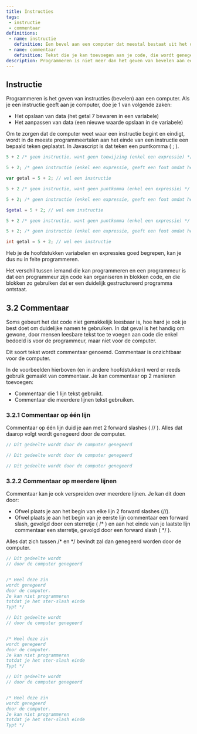 ```yaml
---
title: Instructies
tags: 
 - instructie
 - commentaar
definitions:
 - name: instructie
   definition: Een bevel aan een computer dat meestal bestaat uit het opslaan of aanpassen van data.
 - name: commentaar
   definition: Tekst die je kan toevoegen aan je code, die wordt genegeerd door de computer. Dit kan gebruikt worden om wat extra uitleg te geven aan moeilijke code.
description: Programmeren is niet meer dan het geven van bevelen aan een computer. Zo'n bevel heet een instructie.
---
```




## Instructie

Programmeren is het geven van instructies (bevelen) aan een computer. Als je een instructie geeft aan je computer, doe je 1 van volgende zaken:
 - Het opslaan van data (het getal 7 bewaren in een variabele)
 - Het aanpassen van data (een nieuwe waarde opslaan in de variabele)

Om te zorgen dat de computer weet waar een instructie begint en eindigt, wordt in de meeste programmeertalen aan het einde van een instructie een bepaald teken geplaatst. In Javascript is dat teken een puntkomma ( ; ).

```javascript
5 + 2 /* geen instructie, want geen toewijzing (enkel een expressie) */

5 + 2; /* geen instructie (enkel een expressie, geeft een fout omdat het resultaat van de expressie niet wordt opgeslagen) */

var getal = 5 + 2; // wel een instructie
```
```php
5 + 2 /* geen instructie, want geen puntkomma (enkel een expressie) */

5 + 2; /* geen instructie (enkel een expressie, geeft een fout omdat het resultaat van de expressie niet wordt opgeslagen) */

$getal = 5 + 2; // wel een instructie
```
```csharp
5 + 2 /* geen instructie, want geen puntkomma (enkel een expressie) */

5 + 2; /* geen instructie (enkel een expressie, geeft een fout omdat het resultaat van de expressie niet wordt opgeslagen) */

int getal = 5 + 2; // wel een instructie
```

Heb je de hoofdstukken variabelen en expressies goed begrepen, kan je dus nu in feite programmeren.

Het verschil tussen iemand die kan programmeren en een programmeur is dat een programmeur zijn code kan organiseren in blokken code, en die blokken zo gebruiken dat er een duidelijk gestructureerd programma ontstaat.

## 3.2 Commentaar

Soms gebeurt het dat code niet gemakkelijk leesbaar is, hoe hard je ook je best doet om duidelijke namen te gebruiken. In dat geval is het handig om gewone, door mensen leesbare tekst toe te voegen aan code die enkel bedoeld is voor de programmeur, maar niet voor de computer. 

Dit soort tekst wordt commentaar genoemd. Commentaar is onzichtbaar voor de computer.

In de voorbeelden hierboven (en in andere hoofdstukken) werd er reeds gebruik gemaakt van commentaar. 
Je kan commentaar op 2 manieren toevoegen:
 - Commentaar die 1 lijn tekst gebruikt.
 - Commentaar die meerdere lijnen tekst gebruiken.
 
### 3.2.1 Commentaar op één lijn
Commentaar op één lijn duid je aan met 2 forward slashes ( // ). Alles dat daarop volgt wordt genegeerd door de computer.

```javascript
// Dit gedeelte wordt door de computer genegeerd
```
```php
// Dit gedeelte wordt door de computer genegeerd
```
```csharp
// Dit gedeelte wordt door de computer genegeerd
```

### 3.2.2 Commentaar op meerdere lijnen
Commentaar kan je ook verspreiden over meerdere lijnen.
Je kan dit doen door:
 - Ofwel plaats je aan het begin van elke lijn 2 forward slashes (//).
 - Ofwel plaats je aan het begin van je eerste lijn commentaar een forward slash, gevolgd door een sterretje ( /* ) en aan het einde van je laatste lijn commentaar een sterretje, gevolgd door een forward slash ( */ ).

Alles dat zich tussen /* en */ bevindt zal dan genegeerd worden door de computer.

```javascript
// Dit gedeelte wordt
// door de computer genegeerd


/* Heel deze zin
wordt genegeerd
door de computer.
Je kan niet programmeren
totdat je het ster-slash einde
Typt */
```
```php
// Dit gedeelte wordt
// door de computer genegeerd


/* Heel deze zin
wordt genegeerd
door de computer.
Je kan niet programmeren
totdat je het ster-slash einde
Typt */
```
```csharp
// Dit gedeelte wordt
// door de computer genegeerd


/* Heel deze zin
wordt genegeerd
door de computer.
Je kan niet programmeren
totdat je het ster-slash einde
Typt */
```
